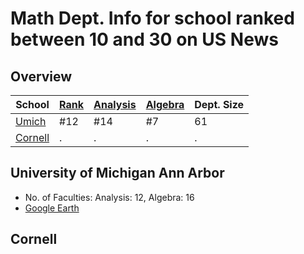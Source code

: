 Math Dept. Info for school ranked between 10 and 30 on US News
==================================

## Overview

School | [Rank][1] | [Analysis][2] | [Algebra][3] | Dept. Size | 
-------|-----------|---------------|--------------|------------|
[Umich](#university-of-michigan-ann-arbor) | #12 | #14 | #7 | 61
[Cornell](#cornell)| . | . | . | . 


## University of Michigan Ann Arbor
* No. of Faculties: Analysis: 12, Algebra: 16
* [Google Earth](https://earth.google.com/web/@42.27804351,-83.73822507,268.66332553a,9730.52063213d,35y,82.94226727h,45.05705461t,0r/data=ClUaUxJLCiUweDg4M2NhZTM4ZTdkZTE3MDE6MHg1YmExNGU1MTc4ZTk5N2UzGVluxO6WI0VAIZ6nSxA_71TAKhDrr7jsi5zqsIQg64yA7ZWZGAIgASgC)

## Cornell


[1]: https://www.usnews.com/best-graduate-schools/top-science-schools/mathematics-rankings
[2]: https://www.usnews.com/best-graduate-schools/search?program=top-science-schools&specialty=mathematical-analysis
[3]: https://www.usnews.com/best-graduate-schools/search?program=top-science-schools&specialty=number-theory